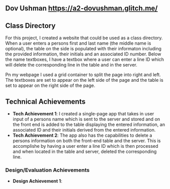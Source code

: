 
## Dov Ushman https://a2-dovushman.glitch.me/
## Class Directory
For this project, I created a website that could be used as a class directory. When a user enters a persons first and last name (the middle name is optional), the table on the side is populated with their informaton including the provided information, their initials and an associated ID number. Below the name textboxes, I have a textbox where a user can enter a line ID which will delete the corresponding line in the table and in the server.

Pn my webpage I used a grid container to split the page into right and left. The textboxes are set to appear on the left side of the page and the table is set to appear on the right side of the page.

## Technical Achievements
- **Tech Achievement 1**: I created a single-page app that takes in user input of a persons name which is sent to the server and stored and on the front end is added to the table displaying the entered information, an associated ID and their initials derived from the entered information.
- **Tech Achievement 2**: The app also has the capabilities to delete a persons information on both the front-end table and the server. This is accomplishe by having a user enter a line ID which is then processed and when located in the table and server, deleted the corresponding line.
### Design/Evaluation Achievements
- **Design Achievement 1**: 
